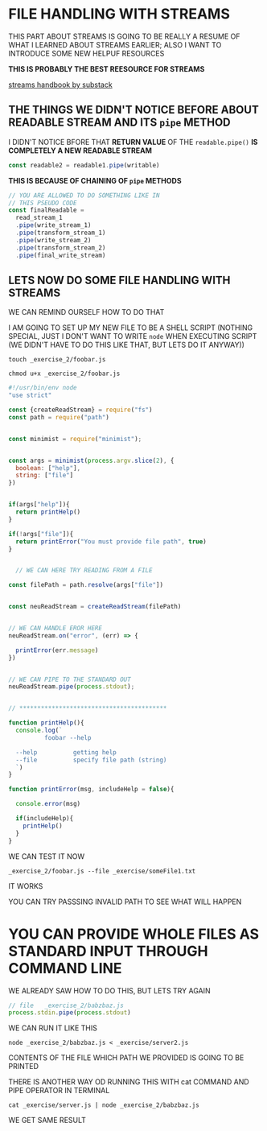 # FILE HANDLING WITH STREAMS

THIS PART ABOUT STREAMS IS GOING TO BE REALLY A RESUME OF WHAT I LEARNED ABOUT STREAMS EARLIER; ALSO I WANT TO INTRODUCE SOME NEW HELPUF RESOURCES

**THIS IS PROBABLY THE BEST REESOURCE FOR STREAMS**

[streams handbook by substack](https://github.com/substack/stream-handbook)

## THE THINGS WE DIDN'T NOTICE BEFORE ABOUT READABLE STREAM AND ITS `pipe` METHOD

I DIDN'T NOTICE BFORE THAT **RETURN VALUE** OF THE `readable.pipe()` **IS COMPLETELY A NEW READABLE STREAM** 

```js
const readable2 = readable1.pipe(writable)
```

**THIS IS BECAUSE OF CHAINING OF `pipe` METHODS**

```js
// YOU ARE ALLOWED TO DO SOMETHING LIKE IN
// THIS PSEUDO CODE
const finalReadable = 
  read_stream_1
  .pipe(write_stream_1)
  .pipe(transform_stream_1)
  .pipe(write_stream_2)
  .pipe(transform_stream_2)
  .pipe(final_write_stream)
```

## LETS NOW DO SOME FILE HANDLING WITH STREAMS

WE CAN REMIND OURSELF HOW TO DO THAT

I AM GOING TO SET UP MY NEW FILE TO BE A SHELL SCRIPT (NOTHING SPECIAL, JUST I DON'T WANT TO WRITE `node` WHEN EXECUTING SCRIPT (WE DIDN'T HAVE TO DO THIS LIKE THAT, BUT LETS DO IT ANYWAY))

```
touch _exercise_2/foobar.js
```

```
chmod u+x _exercise_2/foobar.js
```

```js
#!/usr/bin/env node
"use strict"

const {createReadStream} = require("fs")
const path = require("path")


const minimist = require("minimist");


const args = minimist(process.argv.slice(2), {
  boolean: ["help"],
  string: ["file"]
})


if(args["help"]){
  return printHelp()
}

if(!args["file"]){
  return printError("You must provide file path", true)
}


  // WE CAN HERE TRY READING FROM A FILE

const filePath = path.resolve(args["file"])


const neuReadStream = createReadStream(filePath)


// WE CAN HANDLE EROR HERE
neuReadStream.on("error", (err) => {

  printError(err.message)
})


// WE CAN PIPE TO THE STANDARD OUT
neuReadStream.pipe(process.stdout);


// *****************************************

function printHelp(){
  console.log(`
          foobar --help

  --help          getting help
  --file          specify file path (string)
  `)
}

function printError(msg, includeHelp = false){

  console.error(msg)

  if(includeHelp){
    printHelp()
  }
}
```

WE CAN TEST IT NOW

```
_exercise_2/foobar.js --file _exercise/someFile1.txt
```

IT WORKS

YOU CAN TRY PASSSING INVALID PATH TO SEE WHAT WILL HAPPEN

# YOU CAN PROVIDE WHOLE FILES AS STANDARD INPUT THROUGH COMMAND LINE

WE ALREADY SAW HOW TO DO THIS, BUT LETS TRY AGAIN

```js
// file   _exercise_2/babzbaz.js
process.stdin.pipe(process.stdout)
```

WE CAN RUN IT LIKE THIS

```
node _exercise_2/babzbaz.js < _exercise/server2.js
```

CONTENTS OF THE FILE WHICH PATH WE PROVIDED IS GOING TO BE PRINTED

THERE IS ANOTHER WAY OD RUNNING THIS WITH cat COMMAND AND PIPE OPERATOR IN TERMINAL

```
cat _exercise/server.js | node _exercise_2/babzbaz.js
```

WE GET SAME RESULT
